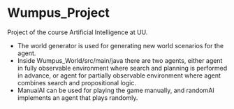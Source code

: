 # Wumpus_Project 
Project of the course Artificial Intelligence at UU.

- The world generator is used for generating new world scenarios for the agent.
- Inside Wumpus_World/src/main/java there are two agents, either agent in fully observable environment where search and planning is performed in advance, or agent for partially observable environment where agent combines search and propositional logic.
- ManualAI can be used for playing the game manually, and randomAI implements an agent that plays randomly.

